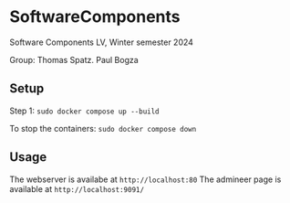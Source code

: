 # SoftwareComponents
Software Components LV, Winter semester 2024

Group: Thomas Spatz. Paul Bogza

## Setup
Step 1: `sudo docker compose up --build`

To stop the containers: `sudo docker compose down`

## Usage
The webserver is availabe at `http://localhost:80`
The admineer page is available at `http://localhost:9091/`
